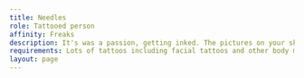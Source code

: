 ```yaml
---
title: Needles
role: Tattooed person
affinity: Freaks
description: It's was a passion, getting inked. The pictures on your skin melded into each other and created new meanings. You felt a constant urge to change your body, but are running out of options; there isn't much of you that hasn't been inked or pierced. Your passion now is for changing who other people are through body modification. Marks, scars, cuttings all leave an impact on the body that was there before. You wield a subtle knife and with it you can change the world.
requirements: Lots of tattoos including facial tattoos and other body modifications
layout: page
---
```

